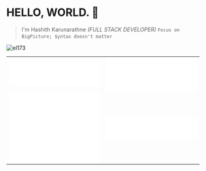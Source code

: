 # HELLO, WORLD. 👋

> I'm Hashith Karunarathne *(FULL STACK DEVELOPER)* `Focus on BigPicture; $yntax doesn't matter`

<p align="left"> <img src="https://komarev.com/ghpvc/?username=el173&color=brightgreen" alt="el173" /> </p>

<table>
  <tr>
    <td><img align="center" src="/metrics.plugin.languages.svg" alt="el173" width="400"></td>
    <td><img align="center" src="/metrics.plugin.stargazers.svg" alt="el173" width="400"></td> 
  </tr>
  <tr>
    <td><img align="center" src="/github-metrics.svg" alt="el173" width="400"></td>
    <td><img align="center" src="/metrics.plugin.repositories.svg" alt="el173" width="400"></td>
  </tr>
</table>


[//]: <img align="left" width="50%" src="https://github-readme-stats.vercel.app/api?username=el173&show_icons=true&theme=dracula" alt="el173" />
 
[//]: <img align="right" style="float:right;" width="45%" src="https://github-readme-stats.vercel.app/api/top-langs/?username=el173&layout=compact&theme=dracula" alt="el173" />
